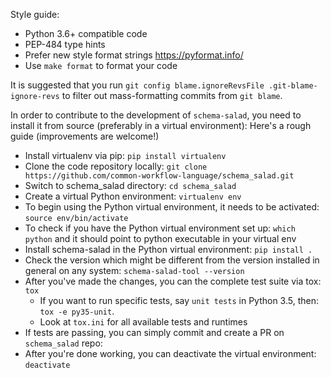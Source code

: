 Style guide:
- Python 3.6+ compatible code
- PEP-484 type hints
- Prefer new style format strings https://pyformat.info/
- Use ``make format`` to format your code

It is suggested that you run `git config blame.ignoreRevsFile .git-blame-ignore-revs`
to filter out mass-formatting commits from `git blame`.

In order to contribute to the development of ``schema-salad``, you need to install it from source (preferably in a virtual environment):
Here's a rough guide (improvements are welcome!)
- Install virtualenv via pip: ``pip install virtualenv``
- Clone the code repository locally: ``git clone https://github.com/common-workflow-language/schema_salad.git``
- Switch to schema_salad directory: ``cd schema_salad``
- Create a virtual Python environment: ``virtualenv env``
- To begin using the Python virtual environment, it needs to be activated: ``source env/bin/activate``
- To check if you have the Python virtual environment set up: ``which python`` and it should point to python executable in your virtual env
- Install schema-salad in the Python virtual environment: ``pip install .``
- Check the version which might be different from the version installed in general on any system: ``schema-salad-tool --version``
- After you've made the changes, you can the complete test suite via tox: ``tox``
	- If you want to run specific tests, say ``unit tests`` in Python 3.5, then: ``tox -e py35-unit``.
	- Look at ``tox.ini`` for all available tests and runtimes
- If tests are passing, you can simply commit and create a PR on ``schema_salad`` repo:
- After you're done working, you can deactivate the virtual environment: ``deactivate``
